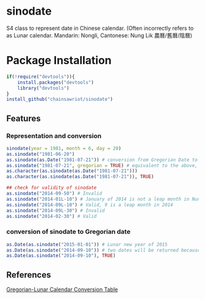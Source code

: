 # sinodate

S4 class to represent date in Chinese calendar. (Often incorrectly refers to as Lunar calendar. Mandarin: Nongli, Cantonese: Nung Lik 農曆/舊曆/陰曆)

# Package Installation

```r
if(!require("devtools")){
    install.packages("devtools")
    library("devtools")
}
install_github("chainsawriot/sinodate")
```

## Features

### Representation and conversion

```R
sinodate(year = 1981, month = 6, day = 20)
as.sinodate("1981-06-20")
as.sinodate(as.Date("1981-07-21")) # conversion from Gregorian Date to sinodate
as.sinodate("1981-07-21", gregorian = TRUE) # equivalent to the above, easier to use
as.character(as.sinodate(as.Date("1981-07-21")))
as.character(as.sinodate(as.Date("1981-07-21")), TRUE)

## check for validity of sinodate
as.sinodate("2014-09-50") # Invalid
as.sinodate("2014-01L-10") # January of 2014 is not a leap month in Nung Lik
as.sinodate("2014-09L-10") # Valid, 9 is a leap month in 2014
as.sinodate("2014-09L-30") # Invalid
as.sinodate("2014-02-30") # Valid
```

### conversion of sinodate to Gregorian date

```r
as.Date(as.sinodate("2015-01-01")) # Lunar new year of 2015
as.Date(as.sinodate("2014-09-10")) # two dates will be returned because 9 is a leap month
as.Date(as.sinodate("2014-09-10"), TRUE)
```

## References
[Gregorian-Lunar Calendar Conversion Table](http://www.hko.gov.hk/gts/time/conversionc.htm)

